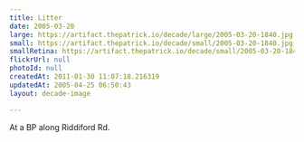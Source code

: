 ```yaml
---
title: Litter
date: 2005-03-20
large: https://artifact.thepatrick.io/decade/large/2005-03-20-1840.jpg
small: https://artifact.thepatrick.io/decade/small/2005-03-20-1840.jpg
smallRetina: https://artifact.thepatrick.io/decade/small/2005-03-20-1840@2x.jpg
flickrUrl: null
photoId: null
createdAt: 2011-01-30 11:07:18.216319
updatedAt: 2005-04-25 06:50:43
layout: decade-image

---
```

At a BP along Riddiford Rd.
